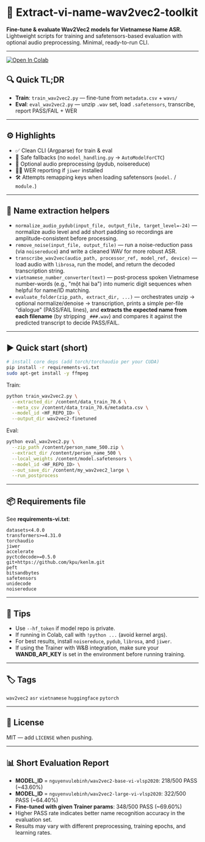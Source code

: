 # 🚀 Extract-vi-name-wav2vec2-toolkit

**Fine-tune & evaluate Wav2Vec2 models for Vietnamese Name ASR.** Lightweight scripts for training and safetensors-based evaluation with optional audio preprocessing. Minimal, ready-to-run CLI.

---

<a target="_blank" href="https://colab.research.google.com/drive/15Om8zqpJJC3XnxYcogJIYS7dqj1rQXs_?usp=sharing">
    <img src="https://colab.research.google.com/assets/colab-badge.svg" alt="Open In Colab"/>
</a>

## 🔍 Quick TL;DR
- **Train**: `train_wav2vec2.py` — fine-tune from `metadata.csv` + `wavs/`  
- **Eval**: `eval_wav2vec2.py` — unzip `.wav` set, load `.safetensors`, transcribe, report PASS/FAIL + WER

---

## ⚙️ Highlights
- ✅ Clean CLI (Argparse) for train & eval  
- 🔁 Safe fallbacks (no `model_handling.py` → `AutoModelForCTC`)  
- 🎷 Optional audio preprocessing (pydub, noisereduce)  
- 🧓‍📋 WER reporting if `jiwer` installed  
- 🛠️ Attempts remapping keys when loading safetensors (`model.` / `module.`)

---

## 🧬 Name extraction helpers
- `normalize_audio_pydub(input_file, output_file, target_level=-24)` — normalize audio level and add short padding so recordings are amplitude-consistent before processing.  
- `remove_noise(input_file, output_file)` — run a noise-reduction pass (via `noisereduce`) and write a cleaned WAV for more robust ASR.  
- `transcribe_wav2vec(audio_path, processor_ref, model_ref, device)` — load audio with `librosa`, run the model, and return the decoded transcription string.  
- `vietnamese_number_converter(text)` — post-process spoken Vietnamese number-words (e.g., "một hai ba") into numeric digit sequences when helpful for name/ID matching.  
- `evaluate_folder(zip_path, extract_dir, ...)` — orchestrates unzip → optional normalize/denoise → transcription, prints a simple per-file "dialogue" (PASS/FAIL lines), and **extracts the expected name from each filename** (by stripping `_###.wav`) and compares it against the predicted transcript to decide PASS/FAIL.

---

## ▶️ Quick start (short)
```bash
# install core deps (add torch/torchaudio per your CUDA)
pip install -r requirements-vi.txt
sudo apt-get install -y ffmpeg
```

Train:
```bash
python train_wav2vec2.py \
  --extracted_dir /content/data_train_70.6 \
  --meta_csv /content/data_train_70.6/metadata.csv \
  --model_id <HF_REPO_ID> \
  --output_dir wav2vec2-finetuned
```

Eval:
```bash
python eval_wav2vec2.py \
  --zip_path /content/person_name_500.zip \
  --extract_dir /content/person_name_500 \
  --local_weights /content/model.safetensors \
  --model_id <HF_REPO_ID> \
  --out_save_dir /content/my_wav2vec2_large \
  --run_postprocess
```

---

## 📦 Requirements file
See **requirements-vi.txt**:
```text
datasets<4.0.0
transformers>=4.31.0
torchaudio
jiwer
accelerate
pyctcdecode>=0.5.0
git+https://github.com/kpu/kenlm.git
peft
bitsandbytes
safetensors
unidecode
noisereduce
```

---

## 📝 Tips
- Use `--hf_token` if model repo is private.  
- If running in Colab, call with `!python ...` (avoid kernel args).  
- For best results, install `noisereduce`, `pydub`, `librosa`, and `jiwer`.  
- If using the Trainer with W&B integration, make sure your **WANDB_API_KEY** is set in the environment before running training.

---

## 🏷️ Tags
`wav2vec2` `asr` `vietnamese` `huggingface` `pytorch`

---

## 📄 License
MIT — add `LICENSE` when pushing.


---

## 📊 Short Evaluation Report
- **MODEL_ID** = `nguyenvulebinh/wav2vec2-base-vi-vlsp2020`: 218/500 PASS (~43.60%)
- **MODEL_ID** = `nguyenvulebinh/wav2vec2-large-vi-vlsp2020`: 322/500 PASS (~64.40%)
- **Fine-tuned with given Trainer params**: 348/500 PASS (~69.60%)
- Higher PASS rate indicates better name recognition accuracy in the evaluation set.
- Results may vary with different preprocessing, training epochs, and learning rates.

